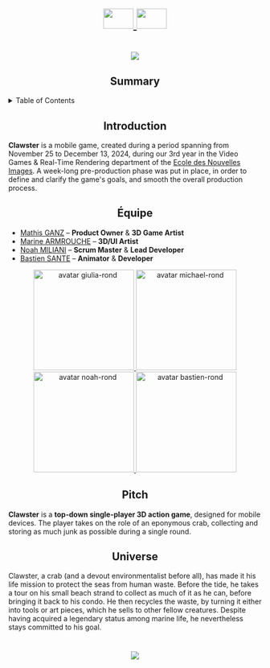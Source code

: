 <h1 align="center">
    <a href="https://github.com/Ecole-des-Nouvelles-Images/Top-Down-3D-Game-Gurus/blob/main/README.fr.md">
    <img src="https://github.com/user-attachments/assets/41b66b00-1f67-4793-bd92-24e4f4613b26" width="60" height="40">
  </a>
  <a href="https://github.com/Ecole-des-Nouvelles-Images/Top-Down-3D-Game-Gurus/blob/main/README.md">
    <img src="https://github.com/user-attachments/assets/8724f8b2-1eeb-402b-9584-50f07269331b" width="60" height="40">
  </a>
</h1>

<h1 align="center">
    <img src="https://github.com/user-attachments/assets/5064389b-4bb7-49c5-b38f-20792f8949ce">
  </a>

<h2 align="center">
  <strong>Summary</strong>
</h2>

<details>
  <summary>Table of Contents</summary>
  <ol>
    <li><a href="#introduction">Introduction</a></li>
    <li><a href="#équipe">Team</a></li>
    <li><a href="#pitch">Pitch</a></li>
    <li><a href="#univers">Universe</a></li>
  </ol>
</details>

<h2 id="introduction" align="center">
  <strong>Introduction</strong>  
</h2>
<p>
  <strong>Clawster</strong> is a mobile game, created during a period spanning from November 25 to December 13, 2024, during our 3rd year in the Video Games & Real-Time Rendering department of the <a href="https://github.com/Ecole-des-Nouvelles-Images">Ecole des Nouvelles Images</a>. A week-long pre-production phase was put in place, in order to define and clarify the game's goals, and smooth the overall production process. 
</p>

<h2 id="équipe" align="center">
  <strong>Équipe</strong>
</h2>
<ul>
  <li>
    <a href="https://github.com/Avorach">Mathis GANZ</a> – <strong>Product Owner</strong> & <strong>3D Game Artist</strong>
  </li>
  <li>
    <a href="https://github.com/EnsiMarine">Marine ARMROUCHE</a> – <strong>3D/UI Artist</strong>
  </li>
  <li>
    <a href="https://github.com/NoahMil">Noah MILIANI</a> – <strong>Scrum Master</strong> & <strong>Lead Developer</strong>
  </li>
    <li>
    <a href="https://github.com/BastienSANTE">Bastien SANTE</a> – <strong>Animator</strong> & <strong>Developer</strong>
  </li>
</ul>

<div align="center">
  <a href="https://github.com/Avorach">
    <img src="https://github.com/user-attachments/assets/6b315e80-f272-4ba9-a62e-1088d292ce82" width="200px" alt="avatar giulia-rond">
  </a>
  <a href="https://github.com/EnsiMarine">
    <img src="https://github.com/user-attachments/assets/d78f0edf-e813-4094-a59f-b44f7555e83a" width="200px" alt="avatar michael-rond">
  </a>
  <a href="https://github.com/NoahMil">
    <img src="https://github.com/user-attachments/assets/2a66cfb4-db97-4eb6-b8aa-197e4ca7ca6a" width="200px" alt="avatar noah-rond">
  </a>
      <a href="https://github.com/BastienSANTE">
    <img src="https://github.com/user-attachments/assets/e9b5fac1-11bf-4827-a017-94b05bdf4b3c" width="200px" alt="avatar bastien-rond">
  </a>
</div>


<h2 id="pitch" align="center">
  <strong>Pitch</strong>  
</h2>
<p>
  <strong>Clawster</strong> is a <strong>top-down single-player 3D action game</strong>, designed for mobile devices. The player takes on the role of an eponymous crab, collecting and storing as much junk as possible during a single round.
</p>

<h2 id="univers" align="center">
  <strong>Universe</strong>
</h2>
<p>
  Clawster, a crab (and a devout environmentalist before all), has made it his life mission to protect the seas from human waste. Before the tide, he takes a tour on his small beach strand to collect as much of it as he can, before bringing it back to his condo. He then recycles the waste, by turning it either into tools or art pieces, which he sells to other fellow creatures. Despite having acquired a legendary status among marine life, he nevertheless stays committed to his goal.
</p>

<h1 align="center">
    <img src="https://github.com/user-attachments/assets/15699731-3c77-415e-9211-11d7352fccf9">
  </a>
